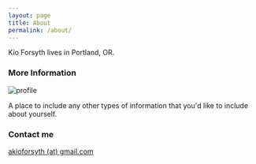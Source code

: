 ```yaml
---
layout: page
title: About
permalink: /about/
---
```

Kio Forsyth lives in Portland, OR. 

### More Information
![profile](https://raw.githubusercontent.com/kioforsyth/fork/master/images/crop2.png)

A place to include any other types of information that you'd like to include about yourself.

### Contact me

[akioforsyth (at) gmail.com](mailto:akioforsyth@gmail.com)
